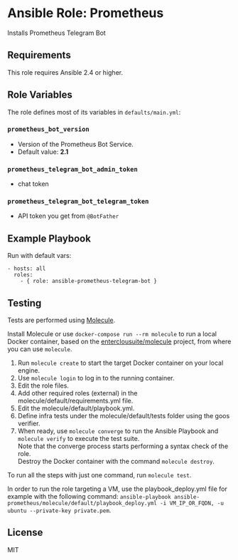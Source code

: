 Ansible Role: Prometheus 
======================================
Installs Prometheus Telegram Bot

## Requirements

This role requires Ansible 2.4 or higher.

## Role Variables

The role defines most of its variables in `defaults/main.yml`:

### `prometheus_bot_version`  
- Version of the Prometheus Bot Service.  
- Default value: **2.1** 

### `prometheus_telegram_bot_admin_token`
- chat token

### `prometheus_telegram_bot_telegram_token`
- API token you get from `@BotFather`

## Example Playbook

Run with default vars:

    - hosts: all
      roles:
        - { role: ansible-prometheus-telegram-bot }

## Testing

Tests are performed using [Molecule](http://molecule.readthedocs.org/en/latest/).

Install Molecule or use `docker-compose run --rm molecule` to run a local Docker container, based on the [enterclousuite/molecule](https://hub.docker.com/r/fminzoni/molecule/) project, from where you can use `molecule`.

1. Run `molecule create` to start the target Docker container on your local engine.  
2. Use `molecule login` to log in to the running container.  
3. Edit the role files.  
4. Add other required roles (external) in the molecule/default/requirements.yml file.  
5. Edit the molecule/default/playbook.yml.  
6. Define infra tests under the molecule/default/tests folder using the goos verifier.  
7. When ready, use `molecule converge` to run the Ansible Playbook and `molecule verify` to execute the test suite.  
Note that the converge process starts performing a syntax check of the role.  
Destroy the Docker container with the command `molecule destroy`.   

To run all the steps with just one command, run `molecule test`. 

In order to run the role targeting a VM, use the playbook_deploy.yml file for example with the following command: `ansible-playbook ansible-prometheus/molecule/default/playbook_deploy.yml -i VM_IP_OR_FQDN, -u ubuntu --private-key private.pem`.  

## License

MIT
